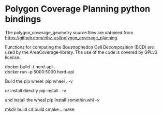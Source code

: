 # Polygon Coverage Planning python bindings
The polygon_coverage_geometry source files are obtained from https://github.com/ethz-asl/polygon_coverage_planning.

Functions for computing the Boustrophedon Cell Decomposition (BCD) are used by the AreaCoverage-library. The use of the code is covered by GPLv3 license. 

docker build -t herd-api .    
docker run -p 5000:5000 herd-api


Build the pip wheel:
pip wheel . -v

or install directly
pip install . -v

and install the wheel
pip install somethin.whl -v

mkdir build
cd build
cmake ..
make
